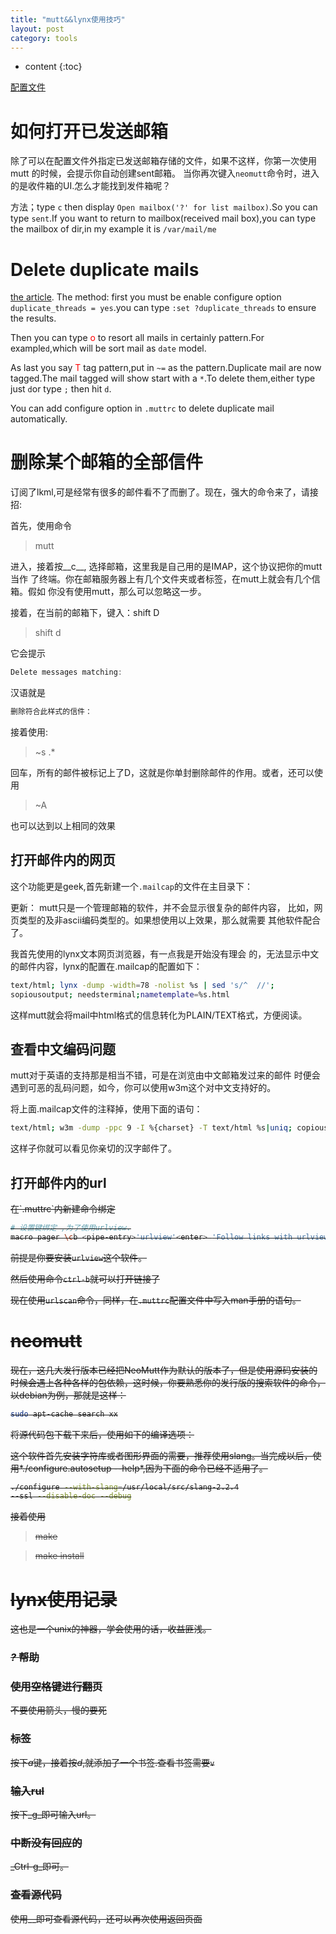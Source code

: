 ```yaml
---
title: "mutt&&lynx使用技巧"
layout: post
category: tools
---
```


* content
{:toc}


[配置文件](https://github.com/yuzibo/configure_file/tree/master/mutt)

# 如何打开已发送邮箱
除了可以在配置文件外指定已发送邮箱存储的文件，如果不这样，你第一次使用mutt 的时候，会提示你自动创建sent邮箱。
当你再次键入`neomutt`命令时，进入的是收件箱的UI.怎么才能找到发件箱呢？

方法；type `c` then display `Open mailbox('?' for list mailbox)`.So you can type `sent`.If you want to return
to mailbox(received mail box),you can type the mailbox of dir,in my example it is `/var/mail/me`
# Delete duplicate mails
[the article](http://promberger.info/linux/2008/03/31/mutt-delete-duplicate-e-mail-messages/).
The method: first you must be enable configure option `duplicate_threads = yes`.you can type `:set ?duplicate_threads` to ensure the results.

Then you can type <font color='red'>o</font> to resort all mails in certainly pattern.For example`d`,which will be sort mail as `date` model.

As last you say <font color='red'>T</font> tag pattern,put in `~=` as the pattern.Duplicate mail are now tagged.The mail tagged will show start with a `*`.To delete them,either type just `d`or type `;` then hit `d`.

You can add configure option in `.muttrc` to delete duplicate mail automatically.
# 删除某个邮箱的全部信件
订阅了lkml,可是经常有很多的邮件看不了而删了。现在，强大的命令来了，请接招:

首先，使用命令

>mutt

进入，接着按__c__, 选择邮箱，这里我是自己用的是IMAP，这个协议把你的mutt当作
了终端。你在邮箱服务器上有几个文件夹或者标签，在mutt上就会有几个信箱。假如
你没有使用mutt，那么可以忽略这一步。

接着，在当前的邮箱下，键入：shift D

> shift d

它会提示

```c
Delete messages matching:
```
汉语就是

```c
删除符合此样式的信件：
```

接着使用:

> ~s .*

回车，所有的邮件被标记上了D，这就是你单封删除邮件的作用。或者，还可以使用

>~A

也可以达到以上相同的效果

## 打开邮件内的网页

这个功能更是geek,首先新建一个`.mailcap`的文件在主目录下：

更新： mutt只是一个管理邮箱的软件，并不会显示很复杂的邮件内容，
比如，网页类型的及非ascii编码类型的。如果想使用以上效果，那么就需要
其他软件配合了。

我首先使用的lynx文本网页浏览器，有一点我是开始没有理会
的，无法显示中文的邮件内容，lynx的配置在.mailcap的配置如下：

```bash
text/html; lynx -dump -width=78 -nolist %s | sed 's/^  //';
sopiousoutput; needsterminal;nametemplate=%s.html

```

这样mutt就会将mail中html格式的信息转化为PLAIN/TEXT格式，方便阅读。

## 查看中文编码问题

mutt对于英语的支持那是相当不错，可是在浏览由中文邮箱发过来的邮件
时便会遇到可恶的乱码问题，如今，你可以使用w3m这个对中文支持好的。

将上面.mailcap文件的注释掉，使用下面的语句：

```bash
text/html; w3m -dump -ppc 9 -I %{charset} -T text/html %s|uniq; copiousoutput
```

这样子你就可以看见你亲切的汉字邮件了。

## 打开邮件内的url

<del>
在`.muttrc`内新建命令绑定

```bash
# 设置键绑定 ,为了使用urlview.
macro pager \cb <pipe-entry>'urlview'<enter> 'Follow links with urlview'
```

前提是你要安装`urlview`这个软件。

然后使用命令`ctrl-b`就可以打开链接了
</del>

现在使用`urlscan`命令，同样，在`.muttrc`配置文件中写入man手册的语句。

# neomutt
现在，这几大发行版本已经把NeoMutt作为默认的版本了，但是使用源码安装的时候会遇上各种各样的包依赖，这时候，你要熟悉你的发行版的搜索软件的命令，以debian为例，那就是这样：

```bash
sudo apt-cache search xx
```

将源代码包下载下来后，使用如下的编译选项：

这个软件首先安装字符库或者图形界面的需要，推荐使用slang。当完成以后，使用*./configure.autosetup   --help*,因为下面的命令已经不适用了。
```bash
./configure --with-slang=/usr/local/src/slang-2.2.4
--ssl --disable-doc --debug
```

接着使用

> make

> make install



# lynx使用记录

这也是一个unix的神器，学会使用的话，收益匪浅。

###  *?* 帮助

### 使用空格键进行翻页
不要使用箭头，慢的要死

### 标签
按下*a*键，接着按*d*,就添加了一个书签.查看书签需要`v`

### 输入rul
按下_g_即可输入url。

### 中断没有回应的
_Ctrl-g_即可。

### 查看源代码
使用_\_即可查看源代码，还可以再次使用返回页面

